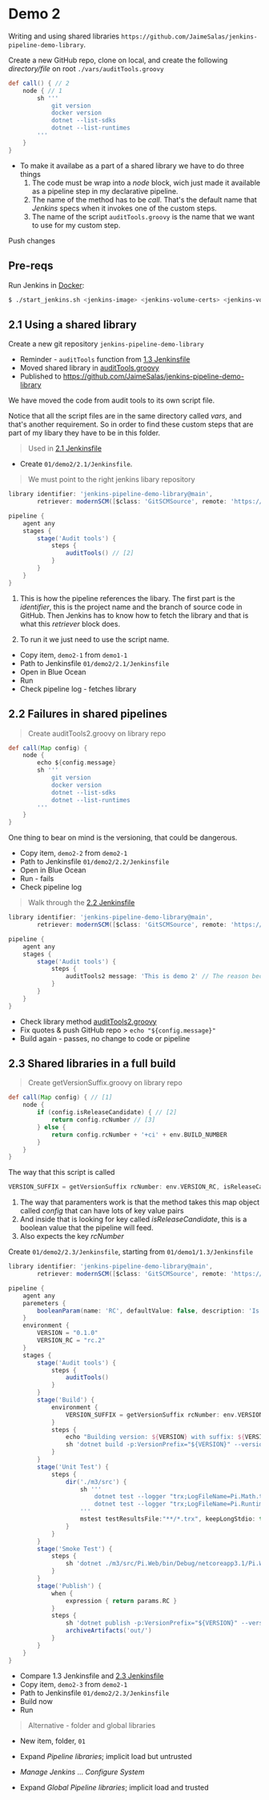 # Demo 2

Writing and using shared libraries `https://github.com/JaimeSalas/jenkins-pipeline-demo-library`.

Create a new GitHub repo, clone on local, and create the following _directory/file_ on root `./vars/auditTools.groovy`

```groovy
def call() { // 2
    node { // 1
        sh '''
            git version
            docker version
            dotnet --list-sdks
            dotnet --list-runtimes
        '''
    }
}
```

* To make it availabe as a part of a shared library we have to do three things
    1. The code must be wrap into a _node_ block, wich just made it available as a pipeline step in my declarative pipeline.
    2. The name of the method has to be _call_. That's the default name that _Jenkins_ specs when it invokes one of the custom steps.
    3. The name of the script `auditTools.groovy` is the name that we want to use for my custom step.

Push changes

## Pre-reqs

Run Jenkins in [Docker](https://www.docker.com/products/docker-desktop):

```bash
$ ./start_jenkins.sh <jenkins-image> <jenkins-volume-certs> <jenkins-volume-data>
```

## 2.1 Using a shared library

Create a new git repository `jenkins-pipeline-demo-library`

- Reminder - `auditTools` function from [1.3 Jenkinsfile](../demo1/1.3/Jenkinsfile)
- Moved shared library in [auditTools.groovy](../shared-library/vars/auditTools.groovy)
- Published to https://github.com/JaimeSalas/jenkins-pipeline-demo-library

We have moved the code from audit tools to its own script file. 

Notice that all the script files are in the same directory called _vars_, and that's another requirement. So in order to find these custom steps that are part of my libary they have to be in this folder.

> Used in [2.1 Jenkinsfile](./01/demo2/2.1/Jenkinsfile)

* Create `01/demo2/2.1/Jenkinsfile`. 

> We must point to the right jenkins libary repository 

```groovy
library identifier: 'jenkins-pipeline-demo-library@main',
        retriever: modernSCM([$class: 'GitSCMSource', remote: 'https://github.com/JaimeSalas/jenkins-pipeline-demo-library']) // [1]

pipeline {
    agent any
    stages {
        stage('Audit tools') {
            steps {
                auditTools() // [2]
            }
        }
    }
}
```

1. This is how the pipeline references the libary. The first part is the _identifier_, this is the project name and the branch of source code in GitHub. Then Jenkins has to know how to fetch the library and that is what this _retriever_ block does.

2. To run it we just need to use the script name.


- Copy item, `demo2-1` from `demo1-1`
- Path to Jenkinsfile `01/demo2/2.1/Jenkinsfile`
- Open in Blue Ocean
- Run
- Check pipeline log - fetches library

## 2.2 Failures in shared pipelines

> Create auditTools2.groovy on library repo

```groovy
def call(Map config) {
    node {
        echo ${config.message}
        sh '''
            git version
            docker version
            dotnet --list-sdks
            dotnet --list-runtimes
        '''
    }
}
```

One thing to bear on mind is the versioning, that could be dangerous.

- Copy item, `demo2-2` from `demo2-1`
- Path to Jenkinsfile `01/demo2/2.2/Jenkinsfile`
- Open in Blue Ocean
- Run - fails
- Check pipeline log

> Walk through the [2.2 Jenkinsfile](./01/demo2/2.2/Jenkinsfile)

```groovy
library identifier: 'jenkins-pipeline-demo-library@main',
        retriever: modernSCM([$class: 'GitSCMSource', remote: 'https://github.com/JaimeSalas/jenkins-pipeline-demo-library'])

pipeline {
    agent any
    stages {
        stage('Audit tools') {
            steps {
                auditTools2 message: 'This is demo 2' // The reason because is not working it's because echoing a message need double quotes
            }
        }
    }
}
```

- Check library method [auditTools2.groovy](../shared-library/vars/auditTools2.groovy)
- Fix quotes & push GitHub repo > `echo "${config.message}"`
- Build again - passes, no change to code or pipeline

## 2.3 Shared libraries in a full build

> Create getVersionSuffix.groovy on library repo

```groovy
def call(Map config) { // [1]
    node {
        if (config.isReleaseCandidate) { // [2]
            return config.rcNumber // [3]
        } else {
            return config.rcNumber + '+ci' + env.BUILD_NUMBER
        }
    }
}
```

The way that this script is called

```groovy
VERSION_SUFFIX = getVersionSuffix rcNumber: env.VERSION_RC, isReleaseCandidate: params.RC
```

1. The way that paramenters work is that the method takes this map object called _config_ that can have lots of key value pairs 
2. And inside that is looking for key called _isReleaseCandidate_, this is a boolean value that the pipeline will feed.
3. Also expects the key _rcNumber_

Create `01/demo2/2.3/Jenkinsfile`, starting from `01/demo1/1.3/Jenkinsfile`

```groovy
library identifier: 'jenkins-pipeline-demo-library@main',
        retriever: modernSCM([$class: 'GitSCMSource', remote: 'https://github.com/JaimeSalas/jenkins-pipeline-demo-library'])

pipeline {
    agent any
    paremeters {
        booleanParam(name: 'RC', defaultValue: false, description: 'Is this a Release Candidate?')
    }
    environment {
        VERSION = "0.1.0"
        VERSION_RC = "rc.2"
    }
    stages {
        stage('Audit tools') {
            steps {
                auditTools()
            }
        }
        stage('Build') {
            environment {
                VERSION_SUFFIX = getVersionSuffix rcNumber: env.VERSION_RC, isReleaseCandidate: params.RC
            }
            steps {
                echo "Building version: ${VERSION} with suffix: ${VERSION_SUFFIX}"
                sh 'dotnet build -p:VersionPrefix="${VERSION}" --version-suffix ${VERSION_SUFFIX} ./m3/src/Pi.Web/Pi.Web.csproj'
            }
        }
        stage('Unit Test') {
            steps {
                dir('./m3/src') {
                    sh '''
                        dotnet test --logger "trx;LogFileName=Pi.Math.trx" Pi.Math.Tests/Pi.Math.Tests.csproj
                        dotnet test --logger "trx;LogFileName=Pi.Runtime.trx" Pi.Runtime.Tests/Pi.Runtime.Tests.csproj
                    '''
                    mstest testResultsFile:"**/*.trx", keepLongStdio: true
                }
            }
        }
        stage('Smoke Test') {
            steps {
                sh 'dotnet ./m3/src/Pi.Web/bin/Debug/netcoreapp3.1/Pi.Web.dll'
            }
        }
        stage('Publish') {
            when {
                expression { return params.RC }
            }
            steps {
                sh 'dotnet publish -p:VersionPrefix="${VERSION}" --version-suffix "${VERSION_RC}" ./01/src/Pi.Web/Pi.Web.csproj -o ./out'
                archiveArtifacts('out/')
            }
        }
    }
}
```

- Compare 1.3 Jenkinsfile and [2.3 Jenkinsfile](./01/demo2/2.3/Jenkinsfile)
- Copy item, `demo2-3` from `demo2-1`
- Path to Jenkinsfile `01/demo2/2.3/Jenkinsfile`
- Build now
- Run

> Alternative - folder and global libraries

- New item, folder, `01`
- Expand _Pipeline libraries_; implicit load but untrusted

- _Manage Jenkins_ ... _Configure System_
- Expand _Global Pipeline libraries_; implicit load and trusted

